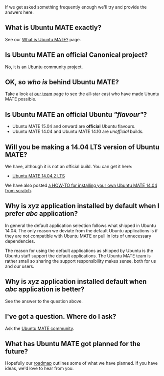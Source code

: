 <!-- 
.. title: FAQ	
.. slug: faq
.. date: 2014-06-10 23:01:09 UTC
.. tags: Ubuntu,MATE
.. link: 
.. description: 
.. type: text
.. author: Martin Wimpress
-->

If we get asked something frequently enough we'll try and provide 
the answers here.

## What is Ubuntu MATE exactly?

See our [What is Ubuntu MATE?](/what-is-ubuntu-mate/) page.

## Is Ubuntu MATE an official Canonical project?

No, it is an Ubuntu community project.

## OK, so *who is* behind Ubuntu MATE?

Take a look at [our team](/team/) page to see the all-star cast who 
have made Ubuntu MATE possible.

## Is Ubuntu MATE an official Ubuntu *"flavour"*?

  * Ubuntu MATE 15.04 and onward are **official** Ubuntu flavours.
  * Ubuntu MATE 14.04 and Ubuntu MATE 14.10 are *unofficial* builds.

## Will you be making a 14.04 LTS version of Ubuntu MATE?

We have, although it is not an official build. You can get it here:

  * [Ubuntu MATE 14.04.2 LTS](https://ubuntu-mate.org/trusty/)

We have also posted [a HOW-TO for installing your own Ubuntu MATE 14.04 from scratch](/blog/2014-08-ubuntu-mate-14-04-from-scratch/).

## Why is *xyz* application installed by default when I prefer *abc* application?

In general the default application selection follows what shipped in 
Ubuntu 14.04. The only reason we deviate from the default Ubuntu 
applications is if they are not compatible with Ubuntu MATE or pull in
lots of unnecessary dependencies.

The reason for using the default applications as shipped by Ubuntu is 
the Ubuntu staff support the default applications. The Ubuntu MATE team 
is rather small so sharing the support responsibility makes sense, both 
for us and our users.

## Why is *xyz* application installed default when *abc* application is better?

See the answer to the question above.

## I've got a question. Where do I ask?

Ask the [Ubuntu MATE community](/community/).

## What has Ubuntu MATE got planned for the future?

Hopefully our [roadmap](/roadmap/) outlines some of what we have
planned. If you have ideas, we'd love to hear from you.
